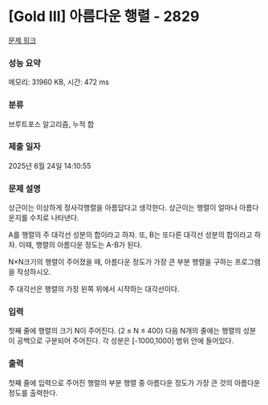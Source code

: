 # [Gold III] 아름다운 행렬 - 2829 

[문제 링크](https://www.acmicpc.net/problem/2829) 

### 성능 요약

메모리: 31960 KB, 시간: 472 ms

### 분류

브루트포스 알고리즘, 누적 합

### 제출 일자

2025년 6월 24일 14:10:55

### 문제 설명

<p>상근이는 이상하게 정사각행렬을 아름답다고 생각한다. 상근이는 행렬이 얼마나 아름다운지를 수치로 나타낸다.</p>

<p>A를 행렬의 주 대각선 성분의 합이라고 하자. 또, B는 또다른 대각선 성분의 합이라고 하자. 이때, 행렬의 아름다운 정도는 A-B가 된다.</p>

<p>N×N크기의 행렬이 주어졌을 때, 아름다운 정도가 가장 큰 부분 행렬을 구하는 프로그램을 작성하시오.</p>

<p>주 대각선은 행렬의 가장 왼쪽 위에서 시작하는 대각선이다.</p>

### 입력 

 <p>첫째 줄에 행렬의 크기 N이 주어진다. (2 ≤ N ≤ 400) 다음 N개의 줄에는 행렬의 성분이 공백으로 구분되어 주어진다. 각 성분은 [-1000,1000] 범위 안에 들어있다.</p>

### 출력 

 <p>첫째 줄에 입력으로 주어진 행렬의 부분 행렬 중 아름다운 정도가 가장 큰 것의 아름다운 정도를 출력한다.</p>

